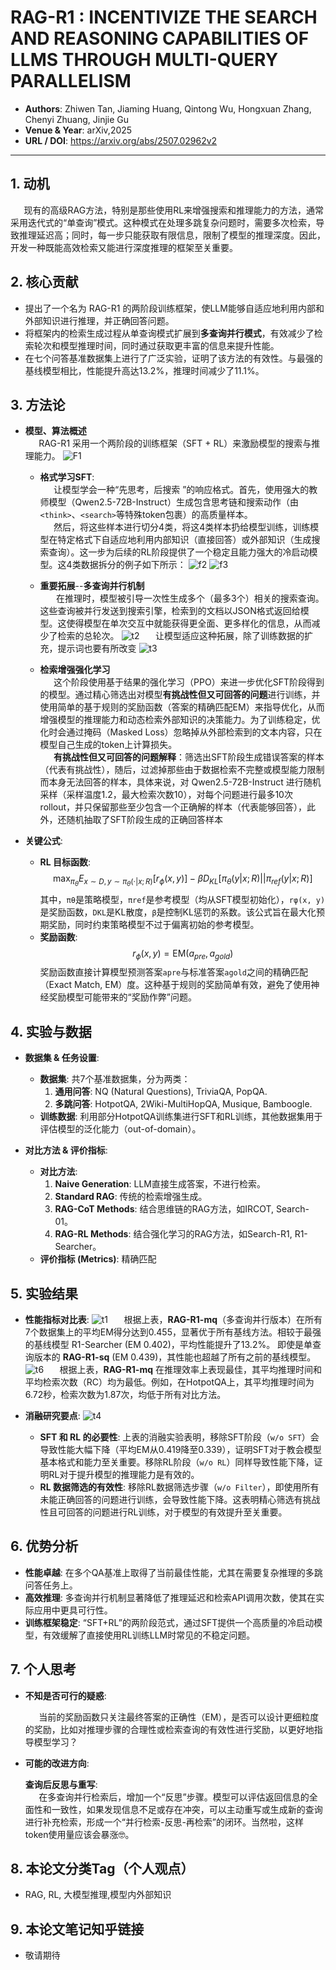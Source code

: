 # RAG-R1 : INCENTIVIZE THE SEARCH AND REASONING CAPABILITIES OF LLMS THROUGH MULTI-QUERY PARALLELISM

- **Authors**: Zhiwen Tan, Jiaming Huang, Qintong Wu, Hongxuan Zhang, Chenyi Zhuang, Jinjie Gu
- **Venue & Year**: arXiv,2025
- **URL / DOI**: https://arxiv.org/abs/2507.02962v2 

---

## 1. 动机

`   `现有的高级RAG方法，特别是那些使用RL来增强搜索和推理能力的方法，通常采用迭代式的“单查询”模式。这种模式在处理多跳复杂问题时，需要多次检索，导致推理延迟高；同时，每一步只能获取有限信息，限制了模型的推理深度。因此，开发一种既能高效检索又能进行深度推理的框架至关重要。

## 2. 核心贡献

- 提出了一个名为 RAG-R1 的两阶段训练框架，使LLM能够自适应地利用内部和外部知识进行推理，并正确回答问题。
- 将框架内的检索生成过程从单查询模式扩展到**多查询并行模式**，有效减少了检索轮次和模型推理时间，同时通过获取更丰富的信息来提升性能。
- 在七个问答基准数据集上进行了广泛实验，证明了该方法的有效性。与最强的基线模型相比，性能提升高达13.2%，推理时间减少了11.1%。

## 3. 方法论

- **模型、算法概述**
  <br>`   `RAG-R1 采用一个两阶段的训练框架（SFT + RL）来激励模型的搜索与推理能力。
  ![F1](image2/f1.png)
  * **格式学习SFT**: 
  <br>`   `让模型学会一种“先思考，后搜索 ”的响应格式。首先，使用强大的教师模型（Qwen2.5-72B-Instruct）生成包含思考链和搜索动作（由`<think>`、`<search>`等特殊token包裹）的高质量样本。
<br>`   `然后，将这些样本进行切分4类，将这4类样本扔给模型训练，训练模型在特定格式下自适应地利用内部知识（直接回答）或外部知识（生成搜索查询）。这一步为后续的RL阶段提供了一个稳定且能力强大的冷启动模型。这4类数据拆分的例子如下所示：
![f2](image2/f2.png)
![f3](image2/f3.png)

   * **重要拓展**--**多查询并行机制**<br>`   ` 在推理时，模型被引导一次性生成多个（最多3个）相关的搜索查询。这些查询被并行发送到搜索引擎，检索到的文档以JSON格式返回给模型。这使得模型在单次交互中就能获得更全面、更多样化的信息，从而减少了检索的总轮次。
    ![t2](image2/t2.png)
    `   `让模型适应这种拓展，除了训练数据的扩充，提示词也要有所改变
    ![t3](image2/t3.png)

  * **检索增强强化学习**
  <br>`   `这个阶段使用基于结果的强化学习（PPO）来进一步优化SFT阶段得到的模型。通过精心筛选出对模型**有挑战性但又可回答的问题**进行训练，并使用简单的基于规则的奖励函数（答案的精确匹配EM）来指导优化，从而增强模型的推理能力和动态检索外部知识的决策能力。为了训练稳定，优化时会通过掩码（Masked Loss）忽略掉从外部检索到的文本内容，只在模型自己生成的token上计算损失。
  <br>`   `**有挑战性但又可回答的问题解释**：筛选出SFT阶段生成错误答案的样本（代表有挑战性），随后，过滤掉那些由于数据检索不完整或模型能力限制而本身无法回答的样本，具体来说，对 Qwen2.5-72B-Instruct 进行随机采样（采样温度1.2，最大检索次数10），对每个问题进行最多10次rollout，并只保留那些至少包含一个正确解的样本（代表能够回答），此外，还随机抽取了SFT阶段生成的正确回答样本

- **关键公式**:
    - **RL 目标函数**:
      $$ \max_{\pi_\theta} E_{x \sim D, y \sim \pi_\theta(\cdot|x; R)}[r_\phi(x, y)] - \beta D_{KL}[\pi_\theta(y|x; R) || \pi_{ref}(y|x; R)] $$
      其中，`πθ`是策略模型，`πref`是参考模型（均从SFT模型初始化），`rφ(x, y)`是奖励函数，`DKL`是KL散度，`β`是控制KL惩罚的系数。该公式旨在最大化预期奖励，同时约束策略模型不过于偏离初始的参考模型。
    - **奖励函数**:
      $$ r_\phi(x, y) = \text{EM}(a_{pre}, a_{gold}) $$
      奖励函数直接计算模型预测答案`apre`与标准答案`agold`之间的精确匹配（Exact Match, EM）度。这种基于规则的奖励简单有效，避免了使用神经奖励模型可能带来的“奖励作弊”问题。

    

## 4. 实验与数据

- **数据集 & 任务设置**:
    
    - **数据集**: 共7个基准数据集，分为两类：
        1.  **通用问答**: NQ (Natural Questions), TriviaQA, PopQA.
        2.  **多跳问答**: HotpotQA, 2Wiki-MultiHopQA, Musique, Bamboogle.
    - **训练数据**: 利用部分HotpotQA训练集进行SFT和RL训练，其他数据集用于评估模型的泛化能力（out-of-domain）。

- **对比方法 & 评价指标**:
    - **对比方法**:
        1.  **Naive Generation**: LLM直接生成答案，不进行检索。
        2.  **Standard RAG**: 传统的检索增强生成。
        3.  **RAG-CoT Methods**: 结合思维链的RAG方法，如IRCOT, Search-01。
        4.  **RAG-RL Methods**: 结合强化学习的RAG方法，如Search-R1, R1-Searcher。
    - **评价指标 (Metrics)**: 精确匹配

## 5. 实验结果

- **性能指标对比表**:
     ![t1](image2/t1.png)
     `   `根据上表，**RAG-R1-mq**（多查询并行版本）在所有7个数据集上的平均EM得分达到0.455，显著优于所有基线方法。相较于最强的基线模型 R1-Searcher (EM 0.402)，平均性能提升了13.2%。
     即使是单查询版本的 **RAG-R1-sq** (EM 0.439)，其性能也超越了所有之前的基线模型。
     ![t6](image2/t6.png)
    `   `根据上表，**RAG-R1-mq** 在推理效率上表现最佳，其平均推理时间和平均检索次数（RC）均为最低。例如，在HotpotQA上，其平均推理时间为6.72秒，检索次数为1.87次，均低于所有对比方法。

- **消融研究要点**:
 ![t4](image2/t4.png)
    - **SFT 和 RL 的必要性**: 上表的消融实验表明，移除SFT阶段（`w/o SFT`）会导致性能大幅下降（平均EM从0.419降至0.339），证明SFT对于教会模型基本格式和能力至关重要。移除RL阶段（`w/o RL`）同样导致性能下降，证明RL对于提升模型的推理能力是有效的。
    - **RL 数据筛选的有效性**: 移除RL数据筛选步骤（`w/o Filter`），即使用所有未能正确回答的问题进行训练，会导致性能下降。这表明精心筛选有挑战性且可回答的问题进行RL训练，对于模型的有效提升至关重要。

## 6. 优势分析

- **性能卓越**:
     在多个QA基准上取得了当前最佳性能，尤其在需要复杂推理的多跳问答任务上。
- **高效推理**: 多查询并行机制显著降低了推理延迟和检索API调用次数，使其在实际应用中更具可行性。
- **训练框架稳定**: “SFT+RL”的两阶段范式，通过SFT提供一个高质量的冷启动模型，有效缓解了直接使用RL训练LLM时常见的不稳定问题。
    


## 7. 个人思考

- **不知是否可行的疑惑**:
    
     `   `当前的奖励函数只关注最终答案的正确性（EM），是否可以设计更细粒度的奖励，比如对推理步骤的合理性或检索查询的有效性进行奖励，以更好地指导模型学习？

- **可能的改进方向**:
    
    **查询后反思与重写**:
    <br>`   `在多查询并行检索后，增加一个“反思”步骤。模型可以评估返回信息的全面性和一致性，如果发现信息不足或存在冲突，可以主动重写或生成新的查询进行补充检索，形成一个“并行检索-反思-再检索”的闭环。当然啦，这样token使用量应该会暴涨🤓。

## 8. 本论文分类Tag（个人观点）

- RAG, RL, 大模型推理,模型内外部知识
## 9. 本论文笔记知乎链接
* 敬请期待
